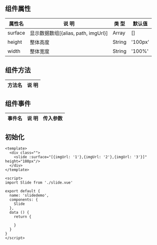 ## 组件属性

| 属性名      | 说 明         | 类 型 |默认值  |
| ------------- |-----------|------| -----|
| surface | 显示数据数组[{alias, path, imgUrl}] | Array | [] |
| height |  整体高度  | String | '100px' |
| width |  整体宽度 | String | '100%' |

## 组件方法

| 方法名 | 说 明 |
|-------|-------|

## 组件事件

| 事件名 | 说 明 | 传入参数 |
|-------|----------|----|




## 初始化
```
<template>
  <div class="">
    <slide :surface="[{imgUrl: '1'},{imgUrl: '2'},{imgUrl: '3'}]" height="180px"/>
  </div>
</template>

<script>
import Slide from './slide.vue'

export default {
  name: 'slidedemo',
  components: {
    Slide
  },
  data () {
    return {

    }
  }
}
</script>
```
